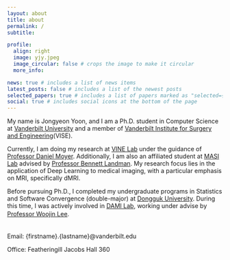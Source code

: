 ```yaml
---
layout: about
title: about
permalink: /
subtitle: 

profile:
  align: right
  image: yjy.jpeg
  image_circular: false # crops the image to make it circular
  more_info: 

news: true # includes a list of news items
latest_posts: false # includes a list of the newest posts
selected_papers: true # includes a list of papers marked as "selected={true}"
social: true # includes social icons at the bottom of the page
---
```



My name is Jongyeon Yoon, and I am a Ph.D. student in Computer Science at [Vanderbilt University](https://www.vanderbilt.edu/) 
and a member of [Vanderbilt Institute for Surgery and Engineering](https://www.vanderbilt.edu/vise/)(VISE). 
 
Currently, I am doing my research at [VINE Lab](https://vine-lab.notion.site/VINE-Lab-a94a569239824c7b8e8364853c88d8c0) under the guidance of [Professor Daniel Moyer](https://engineering.vanderbilt.edu/bio/daniel-moyer). 
Additionally, I am also an affiliated student at [MASI Lab](https://my.vanderbilt.edu/masi/) advised by [Professor Bennett Landman](https://engineering.vanderbilt.edu/bio/bennett-landman).
My research focus lies in the application of Deep Learning to medical imaging, with a particular emphasis on MRI, specifically dMRI.  

Before pursuing Ph.D., I completed my undergraduate programs in Statistics and Software Convergence (double-major) at [Dongguk University](https://www.dongguk.edu/).
During this time, I was actively involved in [DAMI Lab](https://sites.google.com/view/wj926), working under advise by [Professor Woojin Lee](https://aix.dongguk.edu/aid1_2/15?ckattempt=1).
　  
　  

Email: {firstname}.{lastname}@vanderbilt.edu  
 
Office: Featheringill Jacobs Hall 360
